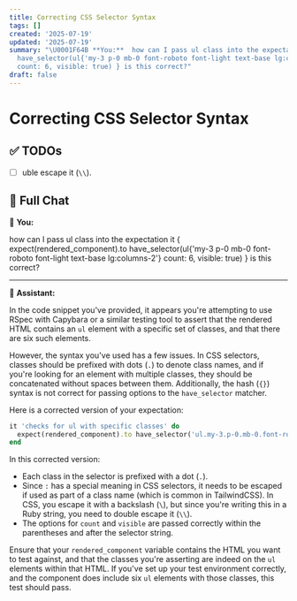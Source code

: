 ```yaml
---
title: Correcting CSS Selector Syntax
tags: []
created: '2025-07-19'
updated: '2025-07-19'
summary: "\U0001F64B **You:**  how can I pass ul class into the expectation it { expect(rendered_component).to
  have_selector(ul{'my-3 p-0 mb-0 font-roboto font-light text-base lg:columns-2'}
  count: 6, visible: true) } is this correct?"
draft: false
---
```


# Correcting CSS Selector Syntax

## ✅ TODOs
- [ ] uble escape it (`\\`).

## 🧠 Full Chat

🙋 **You:**

how can I pass ul class into the expectation it { expect(rendered_component).to have_selector(ul{'my-3 p-0 mb-0 font-roboto font-light text-base lg:columns-2'} count: 6, visible: true) } is this correct?

---

🤖 **Assistant:**

In the code snippet you've provided, it appears you're attempting to use RSpec with Capybara or a similar testing tool to assert that the rendered HTML contains an `ul` element with a specific set of classes, and that there are six such elements.

However, the syntax you've used has a few issues. In CSS selectors, classes should be prefixed with dots (`.`) to denote class names, and if you're looking for an element with multiple classes, they should be concatenated without spaces between them. Additionally, the hash (`{}`) syntax is not correct for passing options to the `have_selector` matcher.

Here is a corrected version of your expectation:

```ruby
it 'checks for ul with specific classes' do
  expect(rendered_component).to have_selector('ul.my-3.p-0.mb-0.font-roboto.font-light.text-base.lg\\:columns-2', count: 6, visible: true)
end
```

In this corrected version:

- Each class in the selector is prefixed with a dot (`.`).
- Since `:` has a special meaning in CSS selectors, it needs to be escaped if used as part of a class name (which is common in TailwindCSS). In CSS, you escape it with a backslash (`\`), but since you're writing this in a Ruby string, you need to double escape it (`\\`).
- The options for `count` and `visible` are passed correctly within the parentheses and after the selector string.

Ensure that your `rendered_component` variable contains the HTML you want to test against, and that the classes you're asserting are indeed on the `ul` elements within that HTML. If you've set up your test environment correctly, and the component does include six `ul` elements with those classes, this test should pass.